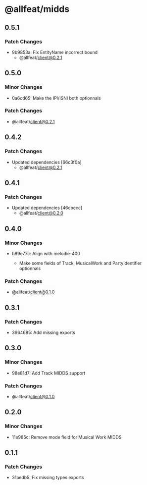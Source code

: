 # @allfeat/midds

## 0.5.1

### Patch Changes

- 9b9853a: Fix EntityName incorrect bound
  - @allfeat/client@0.2.1

## 0.5.0

### Minor Changes

- 0a6cd65: Make the IPI/ISNI both optionnals

### Patch Changes

- @allfeat/client@0.2.1

## 0.4.2

### Patch Changes

- Updated dependencies [66c3f0a]
  - @allfeat/client@0.2.1

## 0.4.1

### Patch Changes

- Updated dependencies [46cbecc]
  - @allfeat/client@0.2.0

## 0.4.0

### Minor Changes

- b89e77c: Align with melodie-400

  - Make some fields of Track, MusicalWork and PartyIdentifier optionnals

### Patch Changes

- @allfeat/client@0.1.0

## 0.3.1

### Patch Changes

- 3964685: Add missing exports

## 0.3.0

### Minor Changes

- 98e81d7: Add Track MIDDS support

### Patch Changes

- @allfeat/client@0.1.0

## 0.2.0

### Minor Changes

- 11e985c: Remove mode field for Musical Work MIDDS

## 0.1.1

### Patch Changes

- 31aedb5: Fix missing types exports
